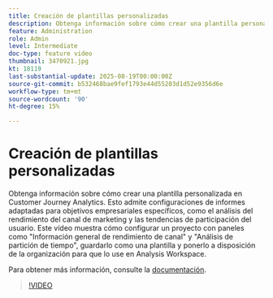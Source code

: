 ```yaml
---
title: Creación de plantillas personalizadas
description: Obtenga información sobre cómo crear una plantilla personalizada en Customer Journey Analytics.
feature: Administration
role: Admin
level: Intermediate
doc-type: feature video
thumbnail: 3470921.jpg
kt: 18119
last-substantial-update: 2025-08-19T00:00:00Z
source-git-commit: b532468bae9fef1793e44d55203d1d52e9356d6e
workflow-type: tm+mt
source-wordcount: '90'
ht-degree: 15%

---
```


# Creación de plantillas personalizadas

Obtenga información sobre cómo crear una plantilla personalizada en Customer Journey Analytics. Esto admite configuraciones de informes adaptadas para objetivos empresariales específicos, como el análisis del rendimiento del canal de marketing y las tendencias de participación del usuario. Este vídeo muestra cómo configurar un proyecto con paneles como &quot;Información general de rendimiento de canal&quot; y &quot;Análisis de partición de tiempo&quot;, guardarlo como una plantilla y ponerlo a disposición de la organización para que lo use en Analysis Workspace.

Para obtener más información, consulte la [documentación](https://experienceleague.adobe.com/es/docs/analytics-platform/using/cja-workspace/templates/create-templates).

>[!VIDEO](https://video.tv.adobe.com/v/3470921/?learn=on)
